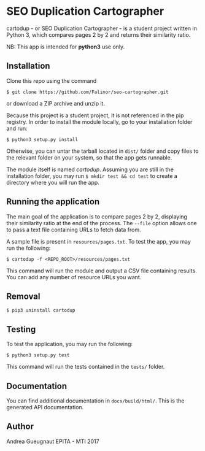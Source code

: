 # SEO Duplication Cartographer

cartodup - or SEO Duplication Cartographer - is a student project written
in Python 3, which compares pages 2 by 2 and returns their similarity ratio.

NB: This app is intended for **python3** use only.


## Installation

Clone this repo using the command

`$ git clone https://github.com/Falinor/seo-cartographer.git`

or download a ZIP archive and unzip it.

Because this project is a student project, it is not referenced in the
pip registry. In order to install the module locally, go to your
installation folder and run:

`$ python3 setup.py install`

Otherwise, you can untar the tarball located in `dist/` folder and copy files
to the relevant folder on your system, so that the app gets runnable.

The module itself is named *cartodup*. Assuming you are still in the
installation folder, you may run `$ mkdir test && cd test` to create a
directory where you will run the app.


## Running the application

The main goal of the application is to compare pages 2 by 2, displaying
their similarity ratio at the end of the process. The `--file` option
allows one to pass a text file containing URLs to fetch data from.

A sample file is present in `resources/pages.txt`. To test the app, you
may run the following:

`$ cartodup -f <REPO_ROOT>/resources/pages.txt`

This command will run the module and output a CSV file containing
results. You can add any number of resource URLs you want.


## Removal

`$ pip3 uninstall cartodup`


## Testing

To test the application, you may run the following:

`$ python3 setup.py test`

This command will run the tests contained in the `tests/` folder.


## Documentation

You can find additional documentation in `docs/build/html/`.
This is the generated API documentation.


## Author

Andrea Gueugnaut
EPITA - MTI 2017
